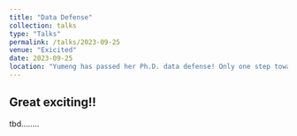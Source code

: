 ```yaml
---
title: "Data Defense"
collection: talks
type: "Talks"
permalink: /talks/2023-09-25
venue: "Exicited"
date: 2023-09-25
location: "Yumeng has passed her Ph.D. data defense! Only one step towards Degree!"
---
```


## Great exciting!!

tbd........
